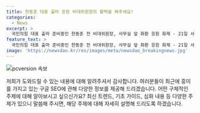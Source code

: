 ```yaml
---
title: 한동훈 대표 출마 응원 비대위원장의 활력을 봐주세요!
categories:
  - News
excerpt: >
  국민의힘 대표 출마 준비중인 한동훈 전 비대위원장, 사무실 앞 화환 응원 화제 - 21일 서울 여의도 대산빌딩에서 한동훈 전 국민의힘 비대위원장의 출마 준비 소식이 화환으로 이어졌다. 사무실 앞을 가득 채운 응원 화환 속에서 캠프 관계자가 출근하는 모습이 눈에 띄었다. 한동훈 전 비대위원장의 행보에 관심이 쏠리고 있다.
feature_text: >
  국민의힘 대표 출마 준비중인 한동훈 전 비대위원장, 사무실 앞 화환 응원 화제 - 21일 서울 여의도 대산빌딩에서 한동훈 전 국민의힘 비대위원장의 출마 준비 소식이 화환으로 이어졌다. 사무실 앞을 가득 채운 응원 화환 속에서 캠프 관계자가 출근하는 모습이 눈에 띄었다. 한동훈 전 비대위원장의 행보에 관심이 쏠리고 있다.
image: 'https://newsdao.kr/res/images/meta/newsdao_breakingnews.jpg'
---
```


<p><img src="https://newsdao.kr/res/images/meta/newsdao_breakingnews.jpg" alt="pcversion 속보" /></p>

<p>저희가 도와드릴 수 있는 내용에 대해 알려주셔서 감사합니다. 여러분들이 최근에 흥미를 가지고 있는 구글 SEO에 관해 다양한 정보를 제공해 드리겠습니다. 어떤 구체적인 주제에 대해 알아보시고 싶으신가요? 최신 트렌드, 기초 가이드, 심화 내용 등 다양한 주제가 있으니 말씀해 주시면, 해당 주제에 대해 자세히 설명해 드리도록 하겠습니다.</p>

